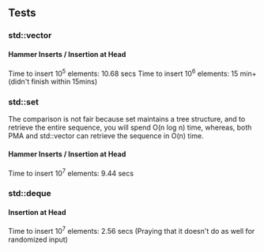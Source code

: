 ## Tests

### std::vector

#### Hammer Inserts / Insertion at Head
Time to insert 10<sup>5</sup> elements: 10.68 secs
Time to insert 10<sup>6</sup> elements: 15 min+ (didn't finish within 15mins)

### std::set

The comparison is not fair because set maintains a tree structure, and to retrieve the entire sequence, 
you will spend O(n log n) time, whereas, both PMA and std::vector can retrieve the sequence in O(n) time.

#### Hammer Inserts / Insertion at Head
Time to insert 10<sup>7</sup> elements: 9.44 secs

### std::deque

#### Insertion at Head
Time to insert 10<sup>7</sup> elements: 2.56 secs
(Praying that it doesn't do as well for randomized input)

